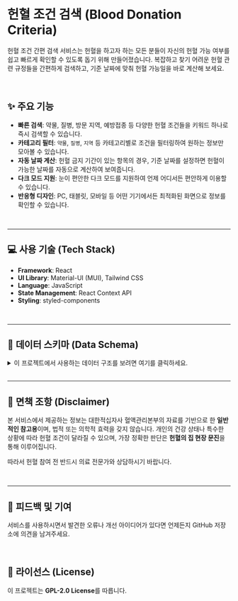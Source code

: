 # 헌혈 조건 검색 (Blood Donation Criteria)

헌혈 조건 간편 검색 서비스는 헌혈을 하고자 하는 모든 분들이 자신의 헌혈 가능 여부를 쉽고 빠르게 확인할 수 있도록 돕기 위해 만들어졌습니다. 복잡하고 찾기 어려운 헌혈 관련 규정들을 간편하게 검색하고, 기준 날짜에 맞춰 헌혈 가능일을 바로 계산해 보세요.

<br/>

## ✨ 주요 기능

-   **빠른 검색**: 약물, 질병, 방문 지역, 예방접종 등 다양한 헌혈 조건들을 키워드 하나로 즉시 검색할 수 있습니다.
-   **카테고리 필터**: `약물`, `질병`, `지역` 등 카테고리별로 조건을 필터링하여 원하는 정보만 모아볼 수 있습니다.
-   **자동 날짜 계산**: 헌혈 금지 기간이 있는 항목의 경우, 기준 날짜를 설정하면 헌혈이 가능한 날짜를 자동으로 계산하여 보여줍니다.
-   **다크 모드 지원**: 눈이 편안한 다크 모드를 지원하여 언제 어디서든 편안하게 이용할 수 있습니다.
-   **반응형 디자인**: PC, 태블릿, 모바일 등 어떤 기기에서든 최적화된 화면으로 정보를 확인할 수 있습니다.

<br/>

---

## 💻 사용 기술 (Tech Stack)

-   **Framework**: React
-   **UI Library**: Material-UI (MUI), Tailwind CSS
-   **Language**: JavaScript
-   **State Management**: React Context API
-   **Styling**: styled-components

<br/>

---

## 📂 데이터 스키마 (Data Schema)

<details>
<summary>이 프로젝트에서 사용하는 데이터 구조를 보려면 여기를 클릭하세요.</summary>

<br>

이 프로젝트는 헌혈 조건에 대한 정보를 체계적으로 관리하기 위해 표준화된 JSON 스키마를 사용합니다. 각 데이터 파일(`medication.json`, `disease.json` 등)은 아래 구조를 따르는 객체 배열로 구성됩니다.

### 기본 필드

| 필드명      | 타입    | 설명                                                                 | 필수 여부 |
| :---------- | :------ | :------------------------------------------------------------------- | :-------- |
| `id`        | String  | 각 항목을 식별하는 고유 ID (예: "medication-001")                    | 예        |
| `category`  | String  | 데이터의 분류 (예: "medication", "disease", "vaccination")           | 예        |
| `name`      | String  | 항목의 공식 명칭 (예: "타이레놀 (아세트아미노펜 계열)")               | 예        |
| `keywords`  | Array   | 검색에 사용될 키워드 배열 (예: `["타이레놀", "아세트아미노펜"]`)      | 예        |
| `description`| String  | 항목에 대한 상세 설명                                                | 예        |
| `allowable` | Boolean | 헌혈이 즉시 가능한지 여부 (`true`이면 가능, `false`이면 조건부 또는 불가) | 예        |
| `restriction`| Object  | 헌혈 제한 조건에 대한 상세 정보를 담는 객체. `allowable`이 `false`일 때 필수 | 아니요    |

<br>

### `restriction` 객체 필드

`allowable`이 `false`일 때, `restriction` 객체는 다음과 같은 필드를 가집니다.

| 필드명          | 타입   | 설명                                                                               |
| :-------------- | :----- | :--------------------------------------------------------------------------------- |
| `type`          | String | 제한 유형. "period"(기간), "permanent"(영구), "after_recovery"(회복 후) 등          |
| `periodValue`   | Number | 제한 기간의 숫자 값 (예: `3`, `6`). 영구 금지는 `-1`                                |
| `periodUnit`    | String | 제한 기간의 단위 (예: "day", "week", "month", "year", "permanent")                 |
| `condition`     | String | 사용자에게 표시될 구체적인 조건 설명 (예: "복용 당일 헌혈 불가")                 |

<br>

### `region.json`의 추가 스키마

`category`가 "region"으로 시작하는 데이터는 다음과 같은 추가 필드를 가질 수 있습니다.

**`countries` 객체 필드**

| 필드명        | 타입   | 설명                                                               |
| :------------ | :----- | :----------------------------------------------------------------- |
| `countryName` | String | 국가명 (예: "남아프리카공화국")                                    |
| `ruleType`    | String | 규칙 유형. 'exclusion'(예외) 규칙 등을 명시                        |
| `areas`       | Array  | `ruleType`이 'exclusion'일 때, 헌혈 제한에서 제외되는 지역 목록    |
| `note`        | String | 해당 국가 규칙에 대한 추가 참고사항                                |

<br>

### 데이터 예시

**일반 데이터 예시 (`medication.json`)**
```json
{
  "id": "medication-002",
  "category": "medication",
  "name": "비스테로이드성 소염진통제 (NSAIDs)",
  "keywords": ["소염진통제", "이부프로펜", "나프록센", "애드빌"],
  "description": "소염진통제(NSAIDs)는 마지막 복용 후 24시간(1일)이 경과해야 전혈 및 혈장성분헌혈이 가능합니다. 혈소판성분헌혈은 3일(72시간)이 경과해야 합니다.",
  "allowable": false,
  "restriction": {
    "type": "period",
    "periodValue": 1,
    "periodUnit": "day",
    "condition": "마지막 복용일로부터 (혈소판성분헌혈은 3일 경과)"
  }
}
```

**지역 데이터 예시 (`region.json`)**
```json
{
  "id": "region_malaria-002",
  "category": "region_malaria",
  "name": "아프리카 말라리아 관련 헌혈 제한 지역",
  "keywords": ["아프리카", "말라리아"],
  "description": "아프리카 국가에 거주/방문한 경우, 기간에 따라 헌혈이 제한될 수 있습니다.",
  "allowable": false,
  "restriction": {
    "type": "period",
    "periodValue": 3,
    "periodUnit": "year",
    "condition": "거주/복무 시 3년, 여행 시 1년"
  },
  "countries": [
    {
      "countryName": "남아프리카공화국",
      "ruleType": "exclusion",
      "areas": [
        "해발 1,800m 이상 지역",
        "웨스턴케이프 주",
        "노던케이프 주"
      ],
      "note": "상기 예외 지역을 제외한 모든 지역은 말라리아 위험 지역입니다."
    }
  ]
}
```

</details>
<br/>

---

## 📄 면책 조항 (Disclaimer)

본 서비스에서 제공하는 정보는 대한적십자사 혈액관리본부의 자료를 기반으로 한 **일반적인 참고용**이며, 법적 또는 의학적 효력을 갖지 않습니다. 개인의 건강 상태나 특수한 상황에 따라 헌혈 조건이 달라질 수 있으며, 가장 정확한 판단은 **헌혈의 집 현장 문진**을 통해 이루어집니다.

따라서 헌혈 참여 전 반드시 의료 전문가와 상담하시기 바랍니다.

<br/>

---

## 💬 피드백 및 기여

서비스를 사용하시면서 발견한 오류나 개선 아이디어가 있다면 언제든지 GitHub 저장소에 의견을 남겨주세요.

<br/>

## 📜 라이선스 (License)

이 프로젝트는 **GPL-2.0 License**를 따릅니다.
